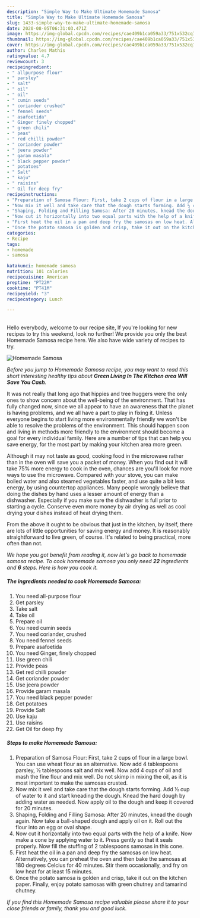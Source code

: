 ```yaml
---
description: "Simple Way to Make Ultimate Homemade Samosa"
title: "Simple Way to Make Ultimate Homemade Samosa"
slug: 1433-simple-way-to-make-ultimate-homemade-samosa
date: 2020-08-05T06:31:03.471Z
image: https://img-global.cpcdn.com/recipes/cae409b1ca059a33/751x532cq70/homemade-samosa-recipe-main-photo.jpg
thumbnail: https://img-global.cpcdn.com/recipes/cae409b1ca059a33/751x532cq70/homemade-samosa-recipe-main-photo.jpg
cover: https://img-global.cpcdn.com/recipes/cae409b1ca059a33/751x532cq70/homemade-samosa-recipe-main-photo.jpg
author: Charles Mathis
ratingvalue: 4.7
reviewcount: 3
recipeingredient:
- " allpurpose flour"
- " parsley"
- " salt"
- " oil"
- " oil"
- " cumin seeds"
- " coriander crushed"
- " fennel seeds"
- " asafoetida"
- " Ginger finely chopped"
- " green chili"
- " peas"
- " red chilli powder"
- " coriander powder"
- " jeera powder"
- " garam masala"
- " black pepper powder"
- " potatoes"
- " Salt"
- " kaju"
- " raisins"
- " Oil for deep fry"
recipeinstructions:
- "Preparation of Samosa Flour: First, take 2 cups of flour in a large bowl. You can use wheat flour as an alternative. Now add 4 tablespoons parsley, ½ tablespoons salt and mix well. Now add 4 cups of oil and mash the fine flour and mix well. Do not skimp in mixing the oil, as it is most important to make the samosas crusted."
- "Now mix it well and take care that the dough starts forming. Add ½ cup of water to it and start kneading the dough. Knead the hard dough by adding water as needed. Now apply oil to the dough and keep it covered for 20 minutes."
- "Shaping, Folding and Filling Samosa: After 20 minutes, knead the dough again. Now take a ball-shaped dough and apply oil on it. Roll out the flour into an egg or oval shape."
- "Now cut it horizontally into two equal parts with the help of a knife. Now make a cone by applying water to it. Press gently so that it seals properly. Now fill the stuffing of 2 tablespoons samosas in this cone."
- "First heat the oil in a pan and deep fry the samosas on low heat. Alternatively, you can preheat the oven and then bake the samosas at 180 degrees Celcius for 40 minutes. Stir them occasionally, and fry on low heat for at least 15 minutes."
- "Once the potato samosa is golden and crisp, take it out on the kitchen paper. Finally, enjoy potato samosas with green chutney and tamarind chutney."
categories:
- Recipe
tags:
- homemade
- samosa

katakunci: homemade samosa 
nutrition: 101 calories
recipecuisine: American
preptime: "PT22M"
cooktime: "PT41M"
recipeyield: "3"
recipecategory: Lunch

---
```

<br>
Hello everybody, welcome to our recipe site, If you're looking for new recipes to try this weekend, look no further! We provide you only the best Homemade Samosa recipe here. We also have wide variety of recipes to try.
<br>


![Homemade Samosa](https://img-global.cpcdn.com/recipes/cae409b1ca059a33/751x532cq70/homemade-samosa-recipe-main-photo.jpg)

<i>Before you jump to Homemade Samosa recipe, you may want to read this short interesting healthy tips about 
<strong>Green Living In The Kitchen area Will Save You Cash</strong>.</i>
</br>

It was not really that long ago that hippies and tree huggers were the only ones to show concern about the well-being of the environment. That has fully changed now, since we all appear to have an awareness that the planet is having problems, and we all have a part to play in fixing it. Unless everyone begins to start living more environmentally friendly we won't be able to resolve the problems of the environment. This should happen soon and living in methods more friendly to the environment should become a goal for every individual family. Here are a number of tips that can help you save energy, for the most part by making your kitchen area more green.

Although it may not taste as good, cooking food in the microwave rather than in the oven will save you a packet of money. When you find out it will take 75% more energy to cook in the oven, chances are you'll look for more ways to use the microwave. Compared with your stove, you can make boiled water and also steamed vegetables faster, and use quite a bit less energy, by using countertop appliances. Many people wrongly believe that doing the dishes by hand uses a lesser amount of energy than a dishwasher. Especially if you make sure the dishwasher is full prior to starting a cycle. Conserve even more money by air drying as well as cool drying your dishes instead of heat drying them.

From the above it ought to be obvious that just in the kitchen, by itself, there are lots of little opportunities for saving energy and money. It is reasonably straightforward to live green, of course. It's related to being practical, more often than not.


<i>We hope you got benefit from reading it, now let's go back to homemade samosa recipe. To cook homemade samosa you only need <strong>22</strong> ingredients and <strong>6</strong> steps. Here is how you cook it.
</i>

##### The ingredients needed to cook Homemade Samosa:

1. You need  all-purpose flour
1. Get  parsley
1. Take  salt
1. Take  oil
1. Prepare  oil
1. You need  cumin seeds
1. You need  coriander, crushed
1. You need  fennel seeds
1. Prepare  asafoetida
1. You need  Ginger, finely chopped
1. Use  green chili
1. Provide  peas
1. Get  red chilli powder
1. Get  coriander powder
1. Use  jeera powder
1. Provide  garam masala
1. You need  black pepper powder
1. Get  potatoes
1. Provide  Salt
1. Use  kaju
1. Use  raisins
1. Get  Oil for deep fry


##### Steps to make Homemade Samosa:

1. Preparation of Samosa Flour: First, take 2 cups of flour in a large bowl. You can use wheat flour as an alternative. Now add 4 tablespoons parsley, ½ tablespoons salt and mix well. Now add 4 cups of oil and mash the fine flour and mix well. Do not skimp in mixing the oil, as it is most important to make the samosas crusted.
1. Now mix it well and take care that the dough starts forming. Add ½ cup of water to it and start kneading the dough. Knead the hard dough by adding water as needed. Now apply oil to the dough and keep it covered for 20 minutes.
1. Shaping, Folding and Filling Samosa: After 20 minutes, knead the dough again. Now take a ball-shaped dough and apply oil on it. Roll out the flour into an egg or oval shape.
1. Now cut it horizontally into two equal parts with the help of a knife. Now make a cone by applying water to it. Press gently so that it seals properly. Now fill the stuffing of 2 tablespoons samosas in this cone.
1. First heat the oil in a pan and deep fry the samosas on low heat. Alternatively, you can preheat the oven and then bake the samosas at 180 degrees Celcius for 40 minutes. Stir them occasionally, and fry on low heat for at least 15 minutes.
1. Once the potato samosa is golden and crisp, take it out on the kitchen paper. Finally, enjoy potato samosas with green chutney and tamarind chutney.


<i>If you find this Homemade Samosa recipe valuable please share it to your close friends or family, thank you and good luck.</i>
